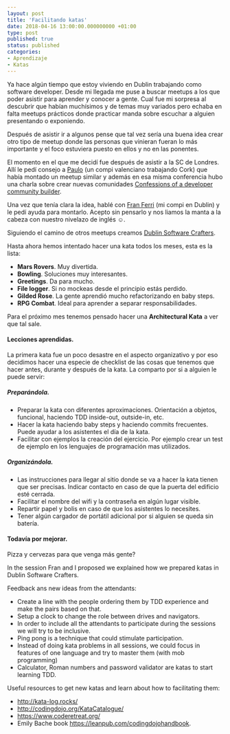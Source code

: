 ```yaml
---
layout: post
title: 'Facilitando katas'
date: 2018-04-16 13:00:00.000000000 +01:00
type: post
published: true 
status: published
categories:
- Aprendizaje
- Katas
---
```


Ya hace algún tiempo que estoy viviendo en Dublin trabajando como software developer. Desde mi llegada me puse a buscar meetups a los que poder asistir para aprender y conocer a gente. Cual fue mi sorpresa al descubrir que habían muchísimos y de temas muy variados pero echaba en falta meetups prácticos donde practicar manda sobre escuchar a alguien presentando o exponiendo.

Después de asistir ir a algunos pense que tal vez sería una buena idea crear otro tipo de meetup donde las personas que vinieran fueran lo más importante y el foco estuviera puesto en ellos y no en las ponentes.

El momento en el que me decidí fue después de asistir a la SC de Londres. Allí le pedí consejo a [Paulo](https://twitter.com/pclavijo) (un compi valenciano trabajando Cork) que había montado un meetup similar y además en esa misma conferencia hubo una charla sobre crear nuevas comunidades [Confessions of a developer community builder](https://youtu.be/Y-UR6Wf_17I).

Una vez que tenía clara la idea, hablé con [Fran Ferri](https://twitter.com/franciscoferri) (mi compi en Dublin) y le pedí ayuda para montarlo. Acepto sin pensarlo y nos liamos la manta a la cabeza con nuestro nivelazo de inglés :relaxed:.

Siguiendo el camino de otros meetups creamos [Dublin Software Crafters](https://www.meetup.com/Dublin-Software-Crafters/).

Hasta ahora hemos intentado hacer una kata todos los meses, esta es la lista:

* **Mars Rovers**. Muy divertida.
* **Bowling**. Soluciones muy interesantes.
* **Greetings**. Da para mucho.
* **File logger**. Si no mockeas desde el principio estás perdido.
* **Gilded Rose**. La gente aprendió mucho refactorizando en baby steps.
* **RPG Combat**. Ideal para aprender a separar responsabilidades.

Para el próximo mes tenemos pensado hacer una **Architectural Kata** a ver que tal sale.


#### Lecciones aprendidas.

La primera kata fue un poco desastre en el aspecto organizativo y por eso decidimos hacer una especie de checklist de las cosas que tenemos que hacer antes, durante y después de la kata. La comparto por si a alguien le puede servir:

##### Preparándola.

* Preparar la kata con diferentes aproximaciones. Orientación a objetos, funcional, haciendo TDD inside-out, outside-in, etc.
* Hacer la kata haciendo baby steps y haciendo commits frecuentes. Puede ayudar a los asistentes el día de la kata.
* Facilitar con ejemplos la creación del ejercicio. Por ejemplo crear un test  de ejemplo en los lenguajes de programación mas utilizados.

##### Organizándola.

* Las instrucciones para llegar al sitio donde se va a hacer la kata tienen que ser precisas. Indicar contacto en caso de que la puerta del edificio esté cerrada.
* Facilitar el nombre del wifi y la contraseña en algún lugar visible.
* Repartir papel y bolis en caso de que los asistentes lo necesites.
* Tener algún cargador de portátil adicional por si alguien se queda sin batería.



#### Todavía por mejorar.



Pizza y cervezas para que venga más gente?

In the session Fran and I proposed we explained how we prepared katas in Dublin Software Crafters.

Feedback ans new ideas from the attendants:

* Create a line with the people ordering them by TDD experience and make the pairs based on that.
* Setup a clock to change the role between drives and navigators.
* In order to include all the attendants to participate during the sessions we will try to be inclusive.
* Ping pong is a technique that could stimulate participation.
* Instead of doing kata problems in all sessions, we could focus in features of one language and try to master them (with mob programming)
* Calculator, Roman numbers and password validator are katas to start learning TDD.

Useful resources to get new katas and learn about how to facilitating them:
* http://kata-log.rocks/
* http://codingdojo.org/KataCatalogue/
* https://www.coderetreat.org/
* Emily Bache book https://leanpub.com/codingdojohandbook.
